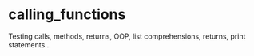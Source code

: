 # calling_functions
Testing calls, methods, returns, OOP, list comprehensions, returns, print statements...
